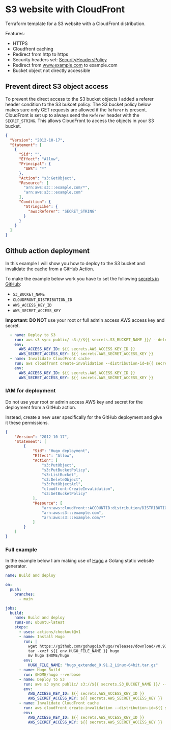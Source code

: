 # S3 website with CloudFront

Terraform template for a S3 website with a CloudFront distribution.

Features:
- HTTPS
- Cloudfront caching
- Redirect from http to https
- Security headers set: [SecurityHeadersPolicy](https://docs.aws.amazon.com/AmazonCloudFront/latest/DeveloperGuide/using-managed-response-headers-policies.html#managed-response-headers-policies-security)
- Redirect from www.example.com to example.com
- Bucket object not directly accessible

## Prevent direct S3 object access

To prevent the direct access to the S3 bucket objects I added a referer header condition to the S3 bukcet policy.
The S3 bucket policy below makes sure only GET requests are allowed if the `Referer` is present.
CloudFront is set up to always send the `Referer` header with the `SECRET_STRING`. This allows CloudFront to access the objects in your S3 bucket.

```json
{
  "Version": "2012-10-17",
  "Statement": [
    {
      "Sid": "",
      "Effect": "Allow",
      "Principal": {
        "AWS": "*"
      },
      "Action": "s3:GetObject",
      "Resource": [
        "arn:aws:s3:::example.com/*",
        "arn:aws:s3:::example.com"
      ],
      "Condition": {
        "StringLike": {
          "aws:Referer": "SECRET_STRING"
        }
      }
    }
  ]
}
```

## Github action deployment
In this example I will show you how to deploy to the S3 bucket and invalidate the cache from a GitHub Action.

To make the example below work you have to set the following [secrets in GitHub](https://docs.github.com/en/actions/security-guides/encrypted-secrets):
- `S3_BUCKET_NAME` 
- `CLOUDFRONT_DISTRIBUTION_ID`
- `AWS_ACCESS_KEY_ID`
- `AWS_SECRET_ACCESS_KEY`

**Important**: **DO NOT** use your root or full admin access AWS access key and secret. 

```yaml
  - name: Deploy to S3
    run: aws s3 sync public/ s3://${{ secrets.S3_BUCKET_NAME }}/ --delete --region INSERT_YOUR_AWS_REGION_HERE
    env:
      AWS_ACCESS_KEY_ID: ${{ secrets.AWS_ACCESS_KEY_ID }}
      AWS_SECRET_ACCESS_KEY: ${{ secrets.AWS_SECRET_ACCESS_KEY }}
  - name: Invalidate CloudFront cache
    run: aws cloudfront create-invalidation --distribution-id=${{ secrets.CLOUDFRONT_DISTRIBUTION_ID }} --paths='/*' --region INSERT_YOUR_AWS_REGION_HERE
    env:
      AWS_ACCESS_KEY_ID: ${{ secrets.AWS_ACCESS_KEY_ID }}
      AWS_SECRET_ACCESS_KEY: ${{ secrets.AWS_SECRET_ACCESS_KEY }}
```

### IAM for deployment

Do not use your root or admin access AWS key and secret for the deployment from a GitHub action.

Instead, create a new user specifically for the GitHub deployment and give it these permissions. 

```json
{
    "Version": "2012-10-17",
    "Statement": [
        {
            "Sid": "Hugo deployment",
            "Effect": "Allow",
            "Action": [
                "s3:PutObject",
                "s3:PutBucketPolicy",
                "s3:ListBucket",
                "s3:DeleteObject",
                "s3:PutObjectAcl",
                "cloudfront:CreateInvalidation",
                "s3:GetBucketPolicy"
            ],
            "Resource": [
                "arn:aws:cloudfront::ACCOUNTID:distribution/DISTRIBUTIONID",
                "arn:aws:s3:::example.com",
                "arn:aws:s3:::example.com/*"
            ]
        }
    ]
}
```

### Full example
In the example below I am making use of [Hugo](https://gohugo.io/) a Golang static website generator.
```yaml
name: Build and deploy

on:
  push:
    branches:
      - main

jobs:
  build:
    name: Build and deploy
    runs-on: ubuntu-latest
    steps:
      - uses: actions/checkout@v1
      - name: Install Hugo
        run: |
          wget https://github.com/gohugoio/hugo/releases/download/v0.91.2/${{ env.HUGO_FILE_NAME }}
          tar -xvzf ${{ env.HUGO_FILE_NAME }} hugo
          mv hugo $HOME/hugo
        env:
          HUGO_FILE_NAME: "hugo_extended_0.91.2_Linux-64bit.tar.gz"
      - name: Hugo Build
        run: $HOME/hugo --verbose
      - name: Deploy to S3
        run: aws s3 sync public/ s3://${{ secrets.S3_BUCKET_NAME }}/ --delete --region INSERT_YOUR_AWS_REGION_HERE
        env:
          AWS_ACCESS_KEY_ID: ${{ secrets.AWS_ACCESS_KEY_ID }}
          AWS_SECRET_ACCESS_KEY: ${{ secrets.AWS_SECRET_ACCESS_KEY }}
      - name: Invalidate CloudFront cache
        run: aws cloudfront create-invalidation --distribution-id=${{ secrets.CLOUDFRONT_DISTRIBUTION_ID }} --paths='/*' --region INSERT_YOUR_AWS_REGION_HERE
        env:
          AWS_ACCESS_KEY_ID: ${{ secrets.AWS_ACCESS_KEY_ID }}
          AWS_SECRET_ACCESS_KEY: ${{ secrets.AWS_SECRET_ACCESS_KEY }}

```